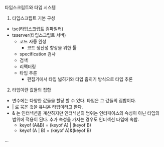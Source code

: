 타입스크립트와 타입 시스템

1. 타입스크립트 기본 구성

- tsc(타입스크립트 컴파일러)
- tsserver(타입스크립트 서버)
  - 코드 자동 완성
    - 코드 생산성 향상을 위한 툴
  - specification 검사
  - 검색
  - 리팩터링
  - 타입 추론
    - 편집기에서 타입 넓히기와 타입 좁히기 방식으로 타입 추론

2. 타입이란 값들의 집합

- 변수에는 다양한 값들을 할당 할 수 있다. 타입은 그 값들의 집합이다.
- | 로 묶은 것을 유니온 타입이라고 한다.
- & 는 인터섹션을 계산하지만 인터섹션의 범위는 인터페이스의 속성이 아닌 타입의 범위에 적용이 된다. 추가 속성을 가지는 경우도 인터섹션 타입에 속함.
  - keyof (A&B) = (keyof A) | (keyof B)
  - keyof (A | B) = (keyof A)&(keyof B)

...
